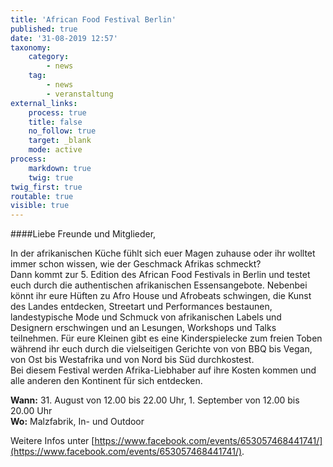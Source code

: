 ```yaml
---
title: 'African Food Festival Berlin'
published: true
date: '31-08-2019 12:57'
taxonomy:
    category:
        - news
    tag:
        - news
        - veranstaltung
external_links:
    process: true
    title: false
    no_follow: true
    target: _blank
    mode: active
process:
    markdown: true
    twig: true
twig_first: true
routable: true
visible: true
---
```


####Liebe Freunde und Mitglieder,   

In der afrikanischen Küche fühlt sich euer Magen zuhause oder ihr wolltet immer schon wissen, wie der Geschmack Afrikas schmeckt?   
Dann kommt zur 5. Edition des African Food Festivals in Berlin und testet euch durch die authentischen afrikanischen Essensangebote. Nebenbei könnt ihr eure Hüften zu Afro House und Afrobeats schwingen, die Kunst des Landes entdecken, Streetart und Performances bestaunen, landestypische Mode und Schmuck von afrikanischen Labels und Designern erschwingen und an Lesungen, Workshops und Talks teilnehmen. Für eure Kleinen gibt es eine Kinderspielecke zum freien Toben während ihr euch durch die vielseitigen Gerichte von von BBQ bis Vegan, von Ost bis Westafrika und von Nord bis Süd durchkostest.   
Bei diesem Festival werden Afrika-Liebhaber auf ihre Kosten kommen und alle anderen den Kontinent für sich entdecken.   
   
**Wann:** 31. August von 12.00 bis 22.00 Uhr, 1. September von 12.00 bis 20.00 Uhr   
**Wo:** Malzfabrik, In- und Outdoor
   
   
Weitere Infos unter [https://www.facebook.com/events/653057468441741/](https://www.facebook.com/events/653057468441741/).